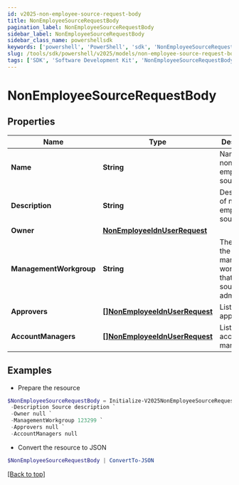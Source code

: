 ```yaml
---
id: v2025-non-employee-source-request-body
title: NonEmployeeSourceRequestBody
pagination_label: NonEmployeeSourceRequestBody
sidebar_label: NonEmployeeSourceRequestBody
sidebar_class_name: powershellsdk
keywords: ['powershell', 'PowerShell', 'sdk', 'NonEmployeeSourceRequestBody', 'V2025NonEmployeeSourceRequestBody'] 
slug: /tools/sdk/powershell/v2025/models/non-employee-source-request-body
tags: ['SDK', 'Software Development Kit', 'NonEmployeeSourceRequestBody', 'V2025NonEmployeeSourceRequestBody']
---
```



# NonEmployeeSourceRequestBody

## Properties

Name | Type | Description | Notes
------------ | ------------- | ------------- | -------------
**Name** | **String** | Name of non-employee source. | [required]
**Description** | **String** | Description of non-employee source. | [required]
**Owner** | [**NonEmployeeIdnUserRequest**](non-employee-idn-user-request) |  | [required]
**ManagementWorkgroup** | **String** | The ID for the management workgroup that contains source sub-admins | [optional] 
**Approvers** | [**[]NonEmployeeIdnUserRequest**](non-employee-idn-user-request) | List of approvers. | [optional] 
**AccountManagers** | [**[]NonEmployeeIdnUserRequest**](non-employee-idn-user-request) | List of account managers. | [optional] 

## Examples

- Prepare the resource
```powershell
$NonEmployeeSourceRequestBody = Initialize-V2025NonEmployeeSourceRequestBody  -Name Retail `
 -Description Source description `
 -Owner null `
 -ManagementWorkgroup 123299 `
 -Approvers null `
 -AccountManagers null
```

- Convert the resource to JSON
```powershell
$NonEmployeeSourceRequestBody | ConvertTo-JSON
```


[[Back to top]](#) 

